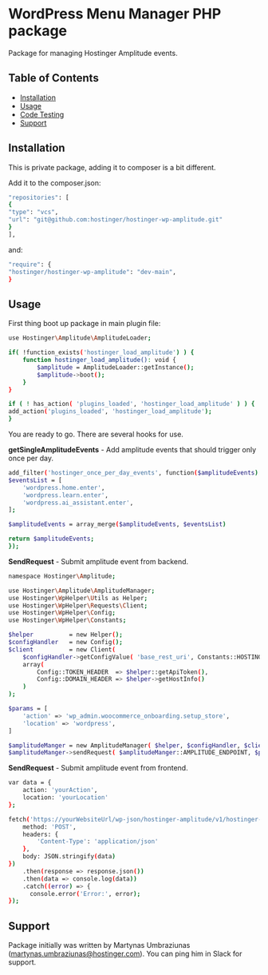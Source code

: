 # WordPress Menu Manager PHP package

Package for managing Hostinger Amplitude events.

## Table of Contents

- [Installation](#installation)
- [Usage](#usage)
- [Code Testing](#code-testing)
- [Support](#support)

## Installation

This is private package, adding it to composer is a bit different.

Add it to the composer.json:
```sh
"repositories": [
{
"type": "vcs",
"url": "git@github.com:hostinger/hostinger-wp-amplitude.git"
}
],
```

and:
```sh
"require": {
"hostinger/hostinger-wp-amplitude": "dev-main", 
}
```

## Usage

First thing boot up package in main plugin file:

```sh
use Hostinger\Amplitude\AmplitudeLoader;

if( !function_exists('hostinger_load_amplitude') ) {
    function hostinger_load_amplitude(): void {
        $amplitude = AmplitudeLoader::getInstance();
        $amplitude->boot();
    }
}

if ( ! has_action( 'plugins_loaded', 'hostinger_load_amplitude' ) ) {
add_action('plugins_loaded', 'hostinger_load_amplitude');
}
```

You are ready to go. There are several hooks for use.

**getSingleAmplitudeEvents** - Add amplitude events that should trigger only once per day.

```sh
add_filter('hostinger_once_per_day_events', function($amplitudeEvents) {
$eventsList = [
    'wordpress.home.enter',
    'wordpress.learn.enter',
    'wordpress.ai_assistant.enter',
];

$amplitudeEvents = array_merge($amplitudeEvents, $eventsList)

return $amplitudeEvents;
});
```

**SendRequest** - Submit amplitude event from backend.

```sh
namespace Hostinger\Amplitude;

use Hostinger\Amplitude\AmplitudeManager;
use Hostinger\WpHelper\Utils as Helper;
use Hostinger\WpHelper\Requests\Client;
use Hostinger\WpHelper\Config;
use Hostinger\WpHelper\Constants;

$helper          = new Helper();
$configHandler   = new Config();
$client          = new Client(
    $configHandler->getConfigValue( 'base_rest_uri', Constants::HOSTINGER_REST_URI ),
    array(
        Config::TOKEN_HEADER  => $helper::getApiToken(),
        Config::DOMAIN_HEADER => $helper->getHostInfo()
    )
);

$params = [
    'action' => 'wp_admin.woocommerce_onboarding.setup_store',
    'location' => 'wordpress',
]

$amplitudeManger = new AmplitudeManager( $helper, $configHandler, $client );
$amplitudeManger->sendRequest( $amplitudeManger::AMPLITUDE_ENDPOINT, $params );
```

**SendRequest** - Submit amplitude event from frontend.

```sh
var data = {
    action: 'yourAction',
    location: 'yourLocation'
};

fetch('https://yourWebsiteUrl/wp-json/hostinger-amplitude/v1/hostinger-amplitude-event', {
    method: 'POST',
    headers: {
        'Content-Type': 'application/json'
    },
    body: JSON.stringify(data)
})
    .then(response => response.json())
    .then(data => console.log(data))
    .catch((error) => {
      console.error('Error:', error);
});
```

## Support

Package initially was written by Martynas Umbraziunas (martynas.umbraziunas@hostinger.com). You can ping him in Slack for support.
